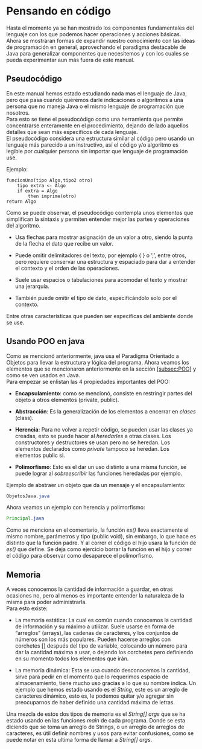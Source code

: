 # Pensando en código

Hasta el momento ya se han mostrado los componentes fundamentales del
lenguaje con los que podemos hacer operaciones y acciones básicas. Ahora
se mostraran formas de expandir nuestro conocimiento con las ideas de
programación en general, aprovechando el paradigma destacable de Java
para generalizar componentes que necesitemos y con los cuales se pueda
experimentar aun más fuera de este manual.

## Pseudocódigo

En este manual hemos estado estudiando nada mas el lenguaje de Java,
pero que pasa cuando queremos darle indicaciones o algoritmos a una
persona que no maneja Java o el mismo lenguaje de programación que
nosotros.  
Para esto se tiene el pseudocódigo como una herramienta que permite
concentrarse enteramente en el procedimiento, dejando de lado aquellos
detalles que sean más específicos de cada lenguaje.  
El pseudocódigo considera una estructura similar al código pero usando
un lenguaje más parecido a un instructivo, así el código y/o algoritmo
es legible por cualquier persona sin importar que lenguaje de
programación use.  
  
Ejemplo:

    funcionUno(tipo Algo,tipo2 otro)
        tipo extra <- Algo
        if extra = Algo
            then imprime(otro)
    return Algo

Como se puede observar, el pseudocódigo contempla unos elementos que
simplifican la sintaxis y permiten entender mejor las partes y
operaciones del algoritmo.

  - Usa flechas para mostrar asignación de un valor a otro, siendo la
    punta de la flecha el dato que recibe un valor.

  - Puede omitir delimitadores del texto, por ejemplo { } o ’;’, entre
    otros, pero requiere conservar una estructura y espaciado para dar a
    entender el contexto y el orden de las operaciones.

  - Suele usar espacios o tabulaciones para acomodar el texto y mostrar
    una jerarquía.

  - También puede omitir el tipo de dato, especificándolo solo por el
    contexto.

Entre otras características que pueden ser especificas del ambiente
donde se use.

## Usando POO en java

Como se mencionó anteriormente, java usa el Paradigma Orientado a
Objetos para llevar la estructura y lógica del programa. Ahora veamos
los elementos que se mencionaron anteriormente en la sección
[\[subsec:POO\]](#subsec:POO) y como se ven usados en Java.  
Para empezar se enlistan las 4 propiedades importantes del POO:
  - **Encapsulamiento**: como se mencionó, consiste en restringir partes
    del objeto a otros elementos (private, public).

  - **Abstracción**: Es la generalización de los elementos a encerrar en
    *clases* (class).

  - **Herencia**: Para no volver a repetir código, se pueden usar las
    clases ya creadas, esto se puede hacer al *heredarles* a otras
    clases. Los constructores y destructores se usan pero no se heredan.
    Los elementos declarados como *private* tampoco se heredan. Los
    elementos public si.

  - **Polimorfismo**: Esto es el dar un uso distinto a una misma
    función, se puede lograr al *sobreescribir* las funciones heredadas
    por ejemplo.

Ejemplo de abstraer un objeto que da un mensaje y el encapsulamiento:

``` java
ObjetosJava.java
```

Ahora veamos un ejemplo con herencia y polimorfismo:

``` java
Principal.java
```

Como se menciona en el comentario, la función *es()* lleva exactamente
el mismo nombre, parámetros y tipo (public void), sin embargo, lo que
hace es distinto que la función padre. Y al correr el código el hijo
usara la función de *es()* que define. Se deja como ejercicio borrar la
función en el hijo y correr el código para observar como desaparece el
polimorfismo.

## Memoria

A veces conocemos la cantidad de información a guardar, en otras
ocasiones no, pero al menos es importante entender la naturaleza de la
misma para poder administrarla.  
Para esto existe:

  - <span>La memoria estática</span>: La cual es común cuando conocemos
    la cantidad de información y su máximo a utilizar. Suele usarse en
    forma de “arreglos” (arrays), las cadenas de caracteres, y los
    conjuntos de números son los más populares. Pueden hacerse arreglos
    con corchetes \[\] después del tipo de variable, colocando un número
    para dar la cantidad máxima a usar, o dejando los corchetes pero
    definiendo en su momento todos los elementos que irán.

  - <span>La memoria dinámica</span>: Esta se usa cuando desconocemos la
    cantidad, sirve para pedir en el momento que lo requerimos espacio
    de almacenamiento, tiene mucho uso gracias a lo que su nombre
    indica. Un ejemplo que hemos estado usando es el *String*, este es
    un arreglo de caracteres dinámico, esto es, le podemos quitar y/o
    agregar sin preocuparnos de haber definido una cantidad máxima de
    letras.

Una mezcla de estos dos tipos de memoria es el *String\[\] args* que se
ha estado usando en las funciones *main* de cada programa. Donde se esta
diciendo que se toma un arreglo de Strings, o un arreglo de arreglos de
caracteres, es útil definir nombres y usos para evitar confusiones, como
se puede notar en esta ultima forma de llamar a *String\[\] args*.

